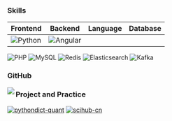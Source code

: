 ### Skills

|Frontend |Backend|Language |Database|
|-----|--------|-----|--------|
|![Python](https://img.shields.io/badge/-Python-192133?style=flat-square&logo=python&logoColor=white)|![Angular](https://img.shields.io/badge/-Angular-192133?style=flat-square&logo=figma&logoColor=white)|

![PHP](https://img.shields.io/badge/-PHP-192133?style=flat-square&logo=figma&logoColor=white)
![MySQL](https://img.shields.io/badge/-MySQL-192133?style=flat-square&logo=mysql&logoColor=white)
![Redis](https://img.shields.io/badge/-Redis-192133?style=flat-square&logo=redis&logoColor=white)
![Elasticsearch](https://img.shields.io/badge/-Elasticsearch-192133?style=flat-square&logo=elasticsearch&logoColor=white)
![Kafka](https://img.shields.io/badge/-Kafka-192133?style=flat-square&logo=apache-kafka&logoColor=white)

### GitHub

<img align="left" src="https://github-readme-stats.vercel.app/api?username=Mordern123&include_all_commits=true&count_private-true&custom_title=Mordern123'%20GitHub%20Stats&line_height=30&show_icons=true&hide_border=true&bg_color=192133&title_color=efb752&icon_color=efb752&text_color=70bed9">

### Project and Practice
[![pythondict-quant](https://img.shields.io/badge/pythondict-quant-192133?style=flat-square)](https://github.com/Ckend/pythondict-quant)
[![scihub-cn](https://img.shields.io/badge/scihub-cn-192133?style=flat-square)](https://github.com/Ckend/scihub-cn)
